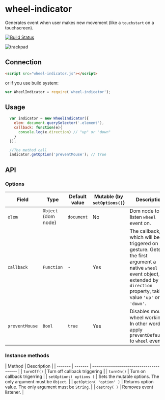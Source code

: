 # wheel-indicator
Generates event when user makes new movement (like a `touchstart` on a touchscreen).

[![Build Status][travis-image]][travis-url]

![trackpad](https://cloud.githubusercontent.com/assets/769992/7619952/b77d9ce6-f9d5-11e4-8ed1-bc01dd972092.jpg)

## Connection
```html
<script src="wheel-indicator.js"></script>
```
or if you use build system:
```javascript
var WheelIndicator = require('wheel-indicator');
```

## Usage
```javascript
  var indicator = new WheelIndicator({
    elem: document.querySelector('.element'),
    callback: function(e){
      console.log(e.direction) // "up" or "down"
    }
  });

  //The method call
  indicator.getOption('preventMouse'); // true
```

## API

### Options
| Field | Type | Default value | Mutable (by `setOptions()`) | Description |
| ------- | --------- | ----------- | ---- | ---------------------------------------- |
| `elem` | `Object` (dom node) | `document` | No | Dom node to listen `wheel` event on. |
| `callback` | `Function` | - | Yes | The callback, which will be triggered on gesture. Gets for the first argument a native `wheel` event object, extended by `direction` property, taking value `'up'` or `'down'`. |
| `preventMouse` | `Bool` | `true` | Yes | Disables mouse wheel working. In other words apply `preventDefault()` to `wheel` event. | 

### Instance methods
| Method | Description |
| ------- | ------- | ---------------------------------------- |
| `turnOff()` | Turn off callback triggering |
| `turnOn()` | Turn on callback trigerring |
| `setOptions( options )` | Sets the mutable options. The only argument must be `Object`. |
| `getOption( 'option' )` | Returns option value. The only argument must be `String`. |
| `destroy( )` | Removes event listener. |

[travis-url]: http://travis-ci.org/Promo/wheel-indicator
[travis-image]: http://img.shields.io/travis/Promo/wheel-indicator.svg?branch=master&style=flat
